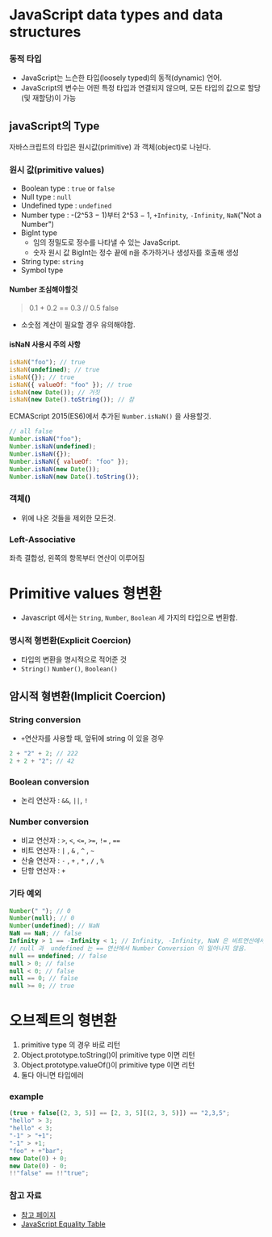 # JavaScript data types and data structures

### 동적 타입

- JavaScript는 느슨한 타입(loosely typed)의 동적(dynamic) 언어.
- JavaScript의 변수는 어떤 특정 타입과 연결되지 않으며, 모든 타입의 값으로 할당 (및 재할당)이 가능

## javaScript의 Type

자바스크립트의 타입은 원시값(primitive) 과 객체(object)로 나뉜다.

### 원시 값(primitive values)

- Boolean type : `true` or `false`
- Null type : `null`
- Undefined type : `undefined`
- Number type : -(2^53 − 1)부터 2^53 − 1, `+Infinity`, `-Infinity`, `NaN`("Not a Number")
- BigInt type
  - 임의 정밀도로 정수를 나타낼 수 있는 JavaScript.
  - 숫자 원시 값 BigInt는 정수 끝에 n을 추가하거나 생성자를 호출해 생성
- String type: `string`
- Symbol type

#### Number 조심해야할것

> 0.1 + 0.2 == 0.3 // 0.5 false

- 소숫점 계산이 필요할 경우 유의해야함.

#### isNaN 사용시 주의 사항

```javascript
isNaN("foo"); // true
isNaN(undefined); // true
isNaN({}); // true
isNaN({ valueOf: "foo" }); // true
isNaN(new Date()); // 거짓
isNaN(new Date().toString()); // 참
```

ECMAScript 2015(ES6)에서 추가된 `Number.isNaN()` 을 사용할것.

```javascript
// all false
Number.isNaN("foo");
Number.isNaN(undefined);
Number.isNaN({});
Number.isNaN({ valueOf: "foo" });
Number.isNaN(new Date());
Number.isNaN(new Date().toString());
```

### 객체()

- 위에 나온 것들을 제외한 모든것.

### Left-Associative

좌측 결합성, 왼쪽의 항목부터 연산이 이루어짐

# Primitive values 형변환

- Javascript 에서는 `String`, `Number`, `Boolean` 세 가지의 타입으로 변환함.

### 명시적 형변환(Explicit Coercion)

- 타입의 변환을 명시적으로 적어준 것
- `String()` `Number()`, `Boolean()`

## 암시적 형변환(Implicit Coercion)

### String conversion

- `+`연산자를 사용할 때, 앞뒤에 string 이 있을 경우

```javascript
2 + "2" + 2; // 222
2 + 2 + "2"; // 42
```

### Boolean conversion

- 논리 연산자 : `&&`, `||`, `!`

### Number conversion

- 비교 연산자 : `>`, `<`, `<=`, `>=`, `!=` , `==`
- 비트 연산자 : `|` , `&` , `^` , `~`
- 산술 연산자 : `-` , `+` , `*` , `/` , `%`
- 단항 연산자 : `+`

### 기타 예외

```javascript
Number(" "); // 0
Number(null); // 0
Number(undefined); // NaN
NaN == NaN; // false
Infinity > 1 == -Infinity < 1; // Infinity, -Infinity, NaN 은 비트연산에서 0
// null 과  undefined 는 == 연산에서 Number Conversion 이 일어나지 않음.
null == undefined; // false
null > 0; // false
null < 0; // false
null == 0; // false
null >= 0; // true
```

# 오브젝트의 형변환

1. primitive type 의 경우 바로 리턴
2. Object.prototype.toString()이 primitive type 이면 리턴
3. Object.prototype.valueOf()이 primitive type 이면 리턴
4. 둘다 아니면 타입에러

### example

```javascript
(true + false[(2, 3, 5)] == [2, 3, 5][(2, 3, 5)]) == "2,3,5";
"hello" > 3;
"hello" < 3;
"-1" > "+1";
"-1" > +1;
"foo" + +"bar";
new Date(0) + 0;
new Date(0) - 0;
!!"false" == !!"true";
```

### 참고 자료

- [참고 페이지](https://www.secmem.org/blog/2020/03/19/javascript-type-coercion/)
- [JavaScript Equality Table](https://dorey.github.io/JavaScript-Equality-Table/)
